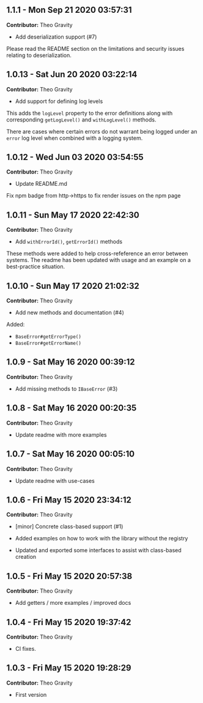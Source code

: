 ## 1.1.1 - Mon Sep 21 2020 03:57:31

**Contributor:** Theo Gravity

- Add deserialization support (#7)

Please read the README section on the limitations and security issues relating to deserialization.

## 1.0.13 - Sat Jun 20 2020 03:22:14

**Contributor:** Theo Gravity

- Add support for defining log levels
    
This adds the `logLevel` property to the error definitions along with
corresponding `getLogLevel()` and `withLogLevel()` methods.

There are cases where certain errors do not warrant being logged
under an `error` log level when combined with a logging system.

## 1.0.12 - Wed Jun 03 2020 03:54:55

**Contributor:** Theo Gravity

- Update README.md

Fix npm badge from http->https to fix render issues on the npm page

## 1.0.11 - Sun May 17 2020 22:42:30

**Contributor:** Theo Gravity

- Add `withErrorId()`, `getErrorId()` methods

These methods were added to help cross-refeference an error between systems. The readme has been updated with usage and an example on a best-practice situation.

## 1.0.10 - Sun May 17 2020 21:02:32

**Contributor:** Theo Gravity

- Add new methods and documentation (#4)

Added:

- `BaseError#getErrorType()`
- `BaseError#getErrorName()`

## 1.0.9 - Sat May 16 2020 00:39:12

**Contributor:** Theo Gravity

- Add missing methods to `IBaseError` (#3)

## 1.0.8 - Sat May 16 2020 00:20:35

**Contributor:** Theo Gravity

- Update readme with more examples

## 1.0.7 - Sat May 16 2020 00:05:10

**Contributor:** Theo Gravity

- Update readme with use-cases

## 1.0.6 - Fri May 15 2020 23:34:12

**Contributor:** Theo Gravity

- [minor] Concrete class-based support (#1)

- Added examples on how to work with the library without the registry
- Updated and exported some interfaces to assist with class-based creation

## 1.0.5 - Fri May 15 2020 20:57:38

**Contributor:** Theo Gravity

- Add getters / more examples / improved docs

## 1.0.4 - Fri May 15 2020 19:37:42

**Contributor:** Theo Gravity

- CI fixes.

## 1.0.3 - Fri May 15 2020 19:28:29

**Contributor:** Theo Gravity

- First version

